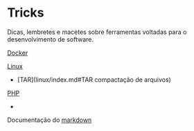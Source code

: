 # Tricks
Dicas, lembretes e macetes sobre ferramentas voltadas para o desenvolvimento de software.

[Docker](/docker/index.md)

[Linux](linux/index.md)
  * [TAR](linux/index.md#TAR compactação de arquivos)

[PHP](php/index.md)

-

Documentação do [markdown](https://github.com/adam-p/markdown-here/wiki/Markdown-Cheatsheet)
